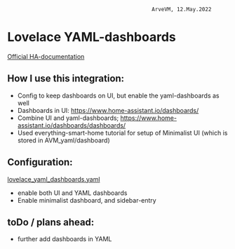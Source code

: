                                                   ArveVM, 12.May.2022
# Lovelace YAML-dashboards
[Official HA-documentation](https://www.home-assistant.io/dashboards/)




## How I use this integration:  
- Config to keep dashboards on UI, but enable the yaml-dashboards as well
- Dashboards in UI:                 https://www.home-assistant.io/dashboards/
- Combine UI and yaml-dashboards;   https://www.home-assistant.io/dashboards/dashboards/
- Used everything-smart-home tutorial for setup of Minimalist UI (which is stored in AVM_yaml/dashboard)


## Configuration:
[lovelace_yaml_dashboards.yaml](lovelace_yaml_dashboards.yaml)
- enable both UI and YAML dashboards
- Enable minimalist dashboard, and sidebar-entry


## toDo / plans ahead:
- further add dashboards in YAML
